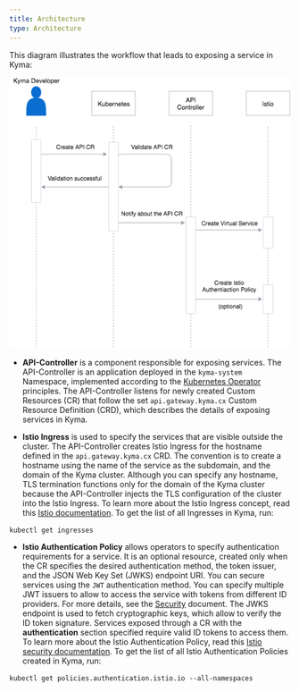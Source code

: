 ```yaml
---
title: Architecture
type: Architecture
---
```


This diagram illustrates the workflow that leads to exposing a service in Kyma:

![service-exposure-flow](assets/001-service-exposure-flow.png)

- **API-Controller** is a component responsible for exposing services. The API-Controller is an application deployed in the `kyma-system` Namespace, implemented according to the [Kubernetes Operator](https://coreos.com/blog/introducing-operators.html) principles. The API-Controller listens for newly created Custom Resources (CR) that follow the set `api.gateway.kyma.cx` Custom Resource Definition (CRD), which describes the details of exposing services in Kyma.

- **Istio Ingress** is used to specify the services that are visible outside the cluster. The API-Controller creates Istio Ingress for the hostname defined in the `api.gateway.kyma.cx` CRD. The convention is to create a hostname using the name of the service as the subdomain, and the domain of the Kyma cluster. Although you can specify any hostname, TLS termination functions only for the domain of the Kyma cluster because the API-Controller injects the TLS configuration of the cluster into the Istio Ingress. To learn more about the Istio Ingress concept, read this [Istio documentation](https://kubernetes.io/docs/concepts/services-networking/ingress/).
To get the list of all Ingresses in Kyma, run:
```
kubectl get ingresses
```

- **Istio Authentication Policy** allows operators to specify authentication requirements for a service. It is an optional resource, created only when the CR specifies the desired authentication method, the token issuer, and the JSON Web Key Set (JWKS) endpoint URI. You can secure services using the `JWT` authentication method. You can specify multiple JWT issuers to allow to access the service with tokens from different ID providers. For more details, see the [Security](./008-security.md) document.
The JWKS endpoint is used to fetch cryptographic keys, which allow to verify the ID token signature. Services exposed through a CR with the **authentication** section specified require valid ID tokens to access them. To learn more about the Istio Authentication Policy, read this [Istio security documentation](https://istio.io/docs/concepts/security/authn-policy/).
To get the list of all Istio Authentication Policies created in Kyma, run:
```
kubectl get policies.authentication.istio.io --all-namespaces
```
